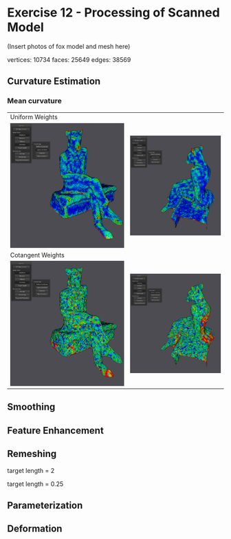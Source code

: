 # Exercise 12 - Processing of Scanned Model

(Insert photos of fox model and mesh here)

vertices: 10734
faces: 25649
edges: 38569


## Curvature Estimation

### Mean curvature
|||
-|-
Uniform Weights |
![uniform_laplace_front](images/curvature/laplace_beltrami_front.png) | ![uniform_laplace_back](images/curvature/laplace_beltrami_back.png)
 Cotangent Weights |
![laplace_beltrami_front](images/curvature/uniform_laplacian_front.png) | ![laplace_beltrami_back](images/curvature/uniform_laplacian_back.png)

## Smoothing

## Feature Enhancement

## Remeshing

target length = 2

target length = 0.25

## Parameterization

## Deformation
